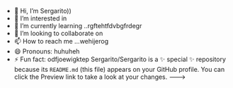 - 👋 Hi, I’m Sergarito))
- 👀 I’m interested in 
- 🌱 I’m currently learning ..rgftehtfdvbgfrdegr
- 💞️ I’m looking to collaborate on 
- 📫 How to reach me ...wehijerog
- 😄 Pronouns: huhuheh
- ⚡ Fun fact: odfjoewigktep
Sergarito/Sergarito is a ✨ special ✨ repository because its `README.md` (this file) appears on your GitHub profile.
You can click the Preview link to take a look at your changes.
--->
